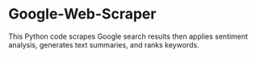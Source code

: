 # Google-Web-Scraper
This Python code scrapes Google search results then applies sentiment analysis, generates text summaries, and ranks keywords.
